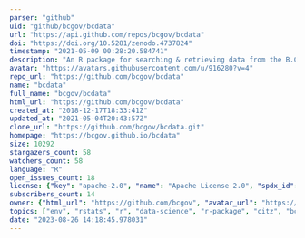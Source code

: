 ```yaml
---
parser: "github"
uid: "github/bcgov/bcdata"
url: "https://api.github.com/repos/bcgov/bcdata"
doi: "https://doi.org/10.5281/zenodo.4737824"
timestamp: "2021-05-09 00:28:20.584741"
description: "An R package for searching & retrieving data from the B.C. Data Catalogue"
avatar: "https://avatars.githubusercontent.com/u/916280?v=4"
repo_url: "https://github.com/bcgov/bcdata"
name: "bcdata"
full_name: "bcgov/bcdata"
html_url: "https://github.com/bcgov/bcdata"
created_at: "2018-12-17T18:33:41Z"
updated_at: "2021-05-04T20:43:57Z"
clone_url: "https://github.com/bcgov/bcdata.git"
homepage: "https://bcgov.github.io/bcdata"
size: 10292
stargazers_count: 58
watchers_count: 58
language: "R"
open_issues_count: 18
license: {"key": "apache-2.0", "name": "Apache License 2.0", "spdx_id": "Apache-2.0", "url": "https://api.github.com/licenses/apache-2.0", "node_id": "MDc6TGljZW5zZTI="}
subscribers_count: 14
owner: {"html_url": "https://github.com/bcgov", "avatar_url": "https://avatars.githubusercontent.com/u/916280?v=4", "login": "bcgov", "type": "Organization"}
topics: ["env", "rstats", "r", "data-science", "r-package", "citz", "bcdc"]
date: "2023-08-26 14:18:45.978031"
---
```

